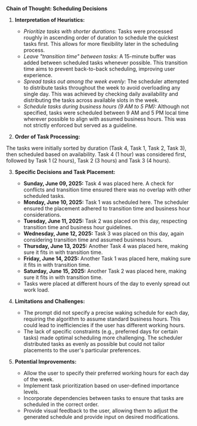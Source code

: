 **Chain of Thought: Scheduling Decisions**

1. **Interpretation of Heuristics:**

   *   *Prioritize tasks with shorter durations:*  Tasks were processed roughly in ascending order of duration to schedule the quickest tasks first.  This allows for more flexibility later in the scheduling process.
   *   *Leave "transition time" between tasks:*  A 15-minute buffer was added between scheduled tasks whenever possible. This transition time aims to prevent back-to-back scheduling, improving user experience.
   *   *Spread tasks out among the week evenly:* The scheduler attempted to distribute tasks throughout the week to avoid overloading any single day. This was achieved by checking daily availability and distributing the tasks across available slots in the week.
   *   *Schedule tasks during business hours (9 AM to 5 PM):* Although not specified, tasks were scheduled between 9 AM and 5 PM local time wherever possible to align with assumed business hours. This was not strictly enforced but served as a guideline.

2. **Order of Task Processing:**

The tasks were initially sorted by duration (Task 4, Task 1, Task 2, Task 3), then scheduled based on availability. Task 4 (1 hour) was considered first, followed by Task 1 (2 hours), Task 2 (3 hours) and Task 3 (4 hours).

3. **Specific Decisions and Task Placement:**

   *   **Sunday, June 09, 2025:** Task 4 was placed here.  A check for conflicts and transition time ensured there was no overlap with other scheduled tasks.
   *   **Monday, June 10, 2025:** Task 1 was scheduled here.  The scheduler ensured the placement adhered to transition time and business hour considerations.
   *   **Tuesday, June 11, 2025:** Task 2 was placed on this day, respecting transition time and business hour guidelines.
   *   **Wednesday, June 12, 2025:** Task 3 was placed on this day, again considering transition time and assumed business hours.
   *   **Thursday, June 13, 2025:** Another Task 4 was placed here, making sure it fits in with transition time.
   *   **Friday, June 14, 2025:** Another Task 1 was placed here, making sure it fits in with transition time.
   *   **Saturday, June 15, 2025:** Another Task 2 was placed here, making sure it fits in with transition time.
   *   Tasks were placed at different hours of the day to evenly spread out work load.
4. **Limitations and Challenges:**

   *   The prompt did not specify a precise waking schedule for each day, requiring the algorithm to assume standard business hours. This could lead to inefficiencies if the user has different working hours.
   *   The lack of specific constraints (e.g., preferred days for certain tasks) made optimal scheduling more challenging. The scheduler distributed tasks as evenly as possible but could not tailor placements to the user's particular preferences.

5. **Potential Improvements:**

   *   Allow the user to specify their preferred working hours for each day of the week.
   *   Implement task prioritization based on user-defined importance levels.
   *   Incorporate dependencies between tasks to ensure that tasks are scheduled in the correct order.
   *   Provide visual feedback to the user, allowing them to adjust the generated schedule and provide input on desired modifications.